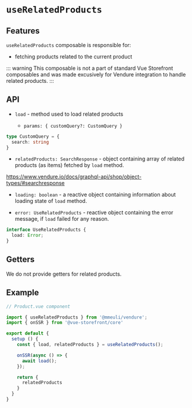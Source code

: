 # `useRelatedProducts`

## Features

`useRelatedProducts` composable is responsible for:

* fetching products related to the current product

::: warning
This composable is not a part of standard Vue Storefront composables and was made excusively for Vendure integration to handle related products.
:::

## API

- `load` - method used to load related products

  - `params: { customQuery?: CustomQuery }`

```ts
type CustomQuery = {
  search: string
}
```

- `relatedProducts: SearchResponse` - object containing array of related products (as items) fetched by `load` method.

<https://www.vendure.io/docs/graphql-api/shop/object-types/#searchresponse>

- `loading: boolean` - a reactive object containing information about loading state of `load` method.

- `error: UseRelatedProducts` - reactive object containing the error message, if `load` failed for any reason.

```ts
interface UseRelatedProducts {
  load: Error;
}
```

## Getters

We do not provide getters for related products.

## Example

```js
// Product.vue component

import { useRelatedProducts } from '@mmeuli/vendure';
import { onSSR } from '@vue-storefront/core'

export default {
  setup () {
    const { load, relatedProducts } = useRelatedProducts();

    onSSR(async () => {
      await load();
    });

    return {
      relatedProducts
    }
  }
}
```

